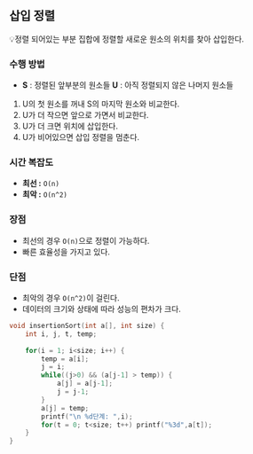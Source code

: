 ## 삽입 정렬

<aside>

💡정렬 되어있는 부분 집합에 정렬할 새로운 원소의 위치를 찾아 삽입한다.

</aside>

### 수행 방법

- **S** : 정렬된 앞부분의 원소들                 **U** : 아직 정렬되지 않은 나머지 원소들
1. U의 첫 원소를 꺼내 S의 마지막 원소와 비교한다.
2. U가 더 작으면 앞으로 가면서 비교한다.
3. U가 더 크면 위치에 삽입한다.
4. U가 비어있으면 삽입 정렬을 멈춘다.

### 시간 복잡도

- **최선 :** `O(n)`
- **최악 :** `O(n^2)`

### 장점

- 최선의 경우 `O(n)`으로 정렬이 가능하다.
- 빠른 효율성을 가지고 있다.

### 단점

- 최악의 경우 `O(n^2)`이 걸린다.
- 데이터의 크기와 상태에 따라 성능의 편차가 크다.

```c
void insertionSort(int a[], int size) {
	int i, j, t, temp;
	
	for(i = 1; i<size; i++) {
		temp = a[i];
		j = i;
		while((j>0) && (a[j-1] > temp)) {
			a[j] = a[j-1];
			j = j-1;
		}
		a[j] = temp;
		printf("\n %d단계: ",i);
		for(t = 0; t<size; t++) printf("%3d",a[t]);
	}
}
```
